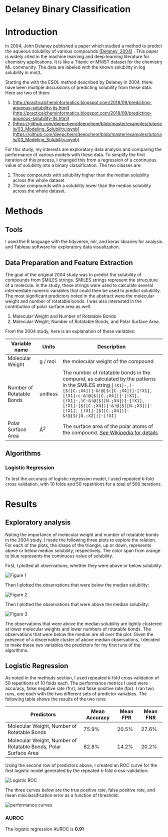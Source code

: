 # Delaney Binary Classification

# Introduction

In 2004, John Delaney published a paper which studied a method to predict the aqueous solubility of various compounds [(Delaney, 2004)](https://pubs.acs.org/doi/10.1021/ci034243x) . This paper is widely cited in the machine learning and deep learning literature for chemistry applications. It is like a Titanic or MNIST dataset for the chemistry ML community. The data are labeled with the known solubility in log solubility in mol/L.

Starting the with the ESOL method described by Delaney in 2004, there have been multiple discussions of predicting solubility from these data. Here are two of them:

1.	[http://practicalcheminformatics.blogspot.com/2018/09/predicting-aqueous-solubility-its.html](http://practicalcheminformatics.blogspot.com/2018/09/predicting-aqueous-solubility-its.html)
1.	[https://github.com/deepchem/deepchem/blob/master/examples/tutorials/03_Modeling_Solubility.ipynb](https://github.com/deepchem/deepchem/blob/master/examples/tutorials/03_Modeling_Solubility.ipynb)

For this study, my interests are exploratory data analysis and comparing the performance of various models with these data. To simplify the first iteration of this process, I changed this from a regression of a continuous value of solubility into a binary classification. The two classes are:

1. Those compounds with solubility higher than the median solubility across the whole dataset
1. Those compounds with a solubility lower than the median solubility across the whole dataset.

# Methods

## Tools

I used the R language with the tidyverse, mlr, and keras libraries for analysis and Tableau software for exploratory data visualization.

## Data Preparation and Feature Extraction

The goal of the original 2004 study was to predict the solubility of compounds from SMILES strings. SMILES strings represent the strucuture of a molecule. In the study, these strings were used to calculate several intermediate numeric variables that could then be used to predict solubility. The most significant predictors noted in the abstract were the molecular weight and number of rotatable bonds. I was also interested in the contribution of polar surface area as well.

1. Molecular Weight and Number of Rotatable Bonds
1. Molecular Weight, Number of Rotatable Bonds, and Polar Surface Area.

From the 2004 study, here is an explanation of these variables:

| Variable name | Units | Description |
|---------------|-------|-------------|
| Molecular Weight | g / mol | the molecular weight of the compound
| Number of Rotatable Bonds | unitless | The number of rotatable bonds in the compund, as calculated by the patterns in the SMILES string `[!X1]-,)- [$([C.;X4])]-&!@[$([C.;X4])]-[!X1], [!X1]:c-&!@[$([C.;X4])]-[!X1], [!X1]-,)C-&!@[$([N.;X4])]-[!X1], [!X1]-[$([C.;X4])]-&!@[$([N.;X3])]- [!X1], [!X1]-[$([C.;X4])]-&!@[$([O.;X2])]-[!X1]`
| Polar Surface Area | Å<sup>2</sup> | The surface area of the polar atoms of the compound. [See Wikipedia for details](https://en.wikipedia.org/wiki/Polar_surface_area)  

## Algorithms

### Logistic Regression

To test the accuracy of logistic regression model, I used repeated k-fold cross validation, with 10 folds and 50 repetitions for a total of 500 iterations.

# Results

## Exploratory analysis

Noting the importance of molecular weight and number of rotatable bonds in the 2004 study, I made the following three plots to explore the relation. For each of the plots, the shape of the triangle, up or down, represents above or below median solubility, respectively. The color span from orange to blue represents the continuous value of solubility.

First, I plotted all observations, whether they were above or below solubility:

![Figure 1](img/rotatable_mw_all.png)

Then I plotted the observations that were below the median solubility:

![Figure 2](img/rotatable_mw_below.png)

Then I plotted the observations that were above the median solubility:

![Figure 3](img/rotatable_mw_above.png)

The observations that were above the median solubility are tightly clustered at lower molecular weights and lower numbers of rotatable bonds. The observations that were below the median are all over the plot. Given the presence of a discernable cluster of above median observations, I decided to make these two variables the predictors for my first runs of the algorithms. 

## Logistic Regression

As noted in the methods section, I used repeated k-fold cross validation of 50 repetitions of 10 folds each. The performance metrics I used were accuracy, false negative rate (fnr), and false positive rate (fpr). I ran two runs, one each with the two different sets of predictor variables. The following table shows the results of the two runs:

| Predictors                                                      | Mean Accuracy | Mean FPR | Mean FNR
|-----------------------------------------------------------------|---------------|----------|---------
| Molecular Weight, Number of Rotatable Bonds                     | 75.9%         | 20.5%    | 27.6%
| Molecular Weight, Number of Rotatable Bonds, Polar Surface Area | 82.8%         | 14.2%    | 20.2%

Using the second row of predictors above, I created an ROC curve for the first logistic model generated by the repeated k-fold cross-validation:

![Logistic ROC](img/logistic_ROC.png)

The three curves below are the true positive rate, false positive rate, and mean misclassification error as a function of threshold:

![performance curves](img/logistic_perf.png)

### AUROC

The logistic regression AUROC is **0.91**

